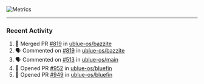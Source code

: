 ![Metrics](https://metrics.lecoq.io/KyleGospo?template=classic&base=header%2C%20activity%2C%20community%2C%20repositories%2C%20metadata&base.indepth=false&base.hireable=false&base.skip=false&config.timezone=America%2FLos_Angeles)

---
### Recent Activity
<!--START_SECTION:activity-->
1. 🎉 Merged PR [#819](https://github.com/ublue-os/bazzite/pull/819) in [ublue-os/bazzite](https://github.com/ublue-os/bazzite)
2. 🗣 Commented on [#819](https://github.com/ublue-os/bazzite/pull/819#issuecomment-1966048613) in [ublue-os/bazzite](https://github.com/ublue-os/bazzite)
3. 🗣 Commented on [#513](https://github.com/ublue-os/main/issues/513#issuecomment-1965690572) in [ublue-os/main](https://github.com/ublue-os/main)
4. 💪 Opened PR [#952](https://github.com/ublue-os/bluefin/pull/952) in [ublue-os/bluefin](https://github.com/ublue-os/bluefin)
5. 💪 Opened PR [#949](https://github.com/ublue-os/bluefin/pull/949) in [ublue-os/bluefin](https://github.com/ublue-os/bluefin)
<!--END_SECTION:activity-->
